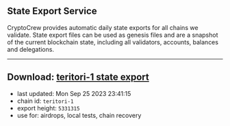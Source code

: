 ## State Export Service
CryptoCrew provides automatic daily state exports for all chains we validate. State export files can be used as genesis files and are a snapshot of the current blockchain state, including all validators, accounts, balances and delegations.

---
**Download: [teritori-1 state export](https://dl.ccvalidators.com/SERVICE/teritori/teritori-1_export_5331315.json)**
---

- last updated: Mon Sep 25 2023 23:41:15
- chain id: `teritori-1`
- export height: `5331315`
- use for: airdrops, local tests, chain recovery
